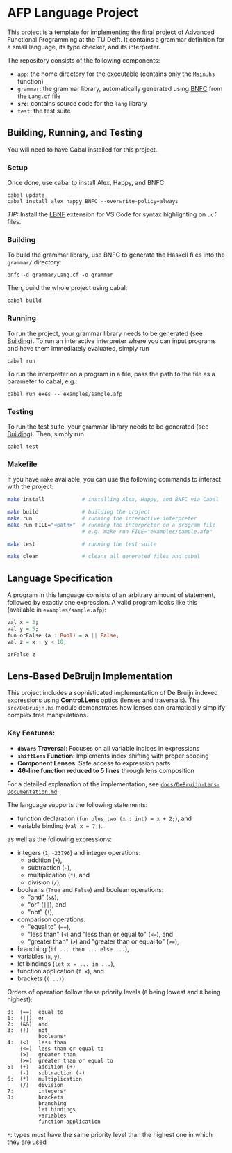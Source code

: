 # AFP Language Project

This project is a template for implementing the final project of Advanced Functional Programming at the TU Delft.
It contains a grammar definition for a small language, its type checker, and its interpreter.

The repository consists of the following components:

- `app`: the home directory for the executable (contains only the `Main.hs` function)
- `grammar`: the grammar library, automatically generated using [BNFC](https://bnfc.readthedocs.io/) from the `Lang.cf` file
- **`src`:** contains source code for the `lang` library
- `test`: the test suite

## Building, Running, and Testing

You will need to have Cabal installed for this project.

### Setup

Once done, use cabal to install Alex, Happy, and BNFC:

```
cabal update
cabal install alex happy BNFC --overwrite-policy=always
```

_TIP:_ Install the [LBNF](https://marketplace.visualstudio.com/items?itemName=agurodriguez.vscode-lbnf) extension for VS Code for syntax highlighting on `.cf` files.

### Building

To build the grammar library, use BNFC to generate the Haskell files into the `grammar/` directory:

```
bnfc -d grammar/Lang.cf -o grammar
```

Then, build the whole project using cabal:

```
cabal build
```

### Running

To run the project, your grammar library needs to be generated (see [Building](#building)).
To run an interactive interpreter where you can input programs and have them immediately evaluated, simply run

```
cabal run
```

To run the interpreter on a program in a file, pass the path to the file as a parameter to cabal, e.g.:

```
cabal run exes -- examples/sample.afp
```

### Testing

To run the test suite, your grammar library needs to be generated (see [Building](#building)).
Then, simply run

```
cabal test
```

### Makefile

If you have `make` available, you can use the following commands to interact with the project:

```bash
make install            # installing Alex, Happy, and BNFC via Cabal

make build              # building the project
make run                # running the interactive interpreter
make run FILE="<path>"  # running the interpreter on a program file
                        # e.g. make run FILE="examples/sample.afp"

make test               # running the test suite

make clean              # cleans all generated files and cabal
```

## Language Specification

A program in this language consists of an arbitrary amount of statement, followed by exactly one expression.
A valid program looks like this (available in `examples/sample.afp`):

```haskell
val x = 3;
val y = 5;
fun orFalse (a : Bool) = a || False;
val z = x + y < 10;

orFalse z
```

## Lens-Based DeBruijn Implementation

This project includes a sophisticated implementation of De Bruijn indexed expressions using **Control.Lens** optics (lenses and traversals). The `src/DeBruijn.hs` module demonstrates how lenses can dramatically simplify complex tree manipulations.

### Key Features:

- **`dbVars` Traversal**: Focuses on all variable indices in expressions
- **`shiftLens` Function**: Implements index shifting with proper scoping
- **Component Lenses**: Safe access to expression parts
- **46-line function reduced to 5 lines** through lens composition

For a detailed explanation of the implementation, see [`docs/DeBruijn-Lens-Documentation.md`](docs/DeBruijn-Lens-Documentation.md).

The language supports the following statements:

- function declaration (`fun plus_two (x : int) = x + 2;`), and
- variable binding (`val x = 7;`).

as well as the following expressions:

- integers (`1`, `-23796`) and integer operations:
  - addition (`+`),
  - subtraction (`-`),
  - multiplication (`*`), and
  - division (`/`),
- booleans (`True` and `False`) and boolean operations:
  - "and" (`&&`),
  - "or" (`||`), and
  - "not" (`!`),
- comparison operations:
  - "equal to" (`==`),
  - "less than" (`<`) and "less than or equal to" (`<=`), and
  - "greater than" (`>`) and "greater than or equal to" (`>=`),
- branching (`if ... then ... else ...`),
- variables (`x`, `y`),
- let bindings (`let x = ... in ...`),
- function application (`f x`), and
- brackets (`(...)`).

Orders of operation follow these priority levels (`0` being lowest and `8` being highest):

```
0:  (==)  equal to
1:  (||)  or
2:  (&&)  and
3:  (!)   not
          booleans*
4:  (<)   less than
    (<=)  less than or equal to
    (>)   greater than
    (>=)  greater than or equal to
5:  (+)   addition (+)
    (-)   subtraction (-)
6:  (*)   multiplication
    (/)   division
7:        integers*
8:        brackets
          branching
          let bindings
          variables
          function application
```

`*`: types must have the same priority level than the highest one in which they are used
